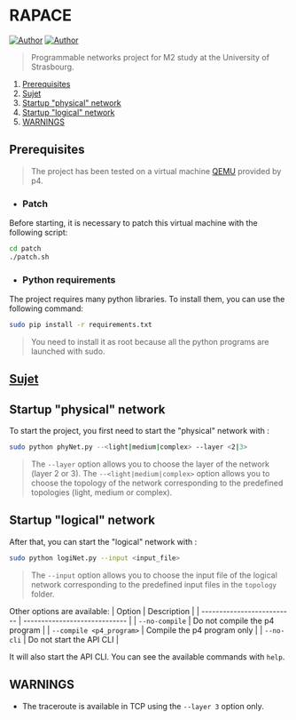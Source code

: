 # RAPACE
[![Author](https://img.shields.io/badge/author-@ThomasD-blue)](https://github.com/LosKeeper)
[![Author](https://img.shields.io/badge/author-@EthanH-blue)](https://github.com/EthanAndreas)
> Programmable networks project for M2 study at the University of Strasbourg.

1. [Prerequisites](#prerequisites)
2. [Sujet](#sujet)
3. [Startup "physical" network](#startup-physical-network)
4. [Startup "logical" network](#startup-logical-network)
5. [WARNINGS](#warnings)

## Prerequisites
> The project has been tested on a virtual machine [QEMU](https://polybox.ethz.ch/index.php/s/QlrfHm7uYw6vISe) provided by p4.

- ### Patch
Before starting, it is necessary to patch this virtual machine with the following script:
```bash
cd patch
./patch.sh
```
- ### Python requirements
The project requires many python libraries. To install them, you can use the following command:
```bash
sudo pip install -r requirements.txt
```
> You need to install it as root because all the python programs are launched with sudo.
## [Sujet](sujet.pdf)

## Startup "physical" network
To start the project, you first need to start the "physical" network with :
```bash
sudo python phyNet.py --<light|medium|complex> --layer <2|3>
```
>The ``--layer`` option allows you to choose the layer of the network (layer 2 or 3). The ``--<light|medium|complex>`` option allows you to choose the topology of the network corresponding to the predefined topologies (light, medium or complex).

## Startup "logical" network
After that, you can start the "logical" network with :
```bash
sudo python logiNet.py --input <input_file> 
```
>The ``--input`` option allows you to choose the input file of the logical network corresponding to the predefined input files in the ``topology`` folder.

Other options are available:
| Option                     | Description                   |
| -------------------------- | ----------------------------- |
| ``--no-compile``           | Do not compile the p4 program |
| ``--compile <p4_program>`` | Compile the p4 program only   |
| ``--no-cli``               | Do not start the API CLI      |

It will also start the API CLI. You can see the available commands with ``help``.

## WARNINGS 
- The traceroute is available in TCP using the ``--layer 3`` option only.
